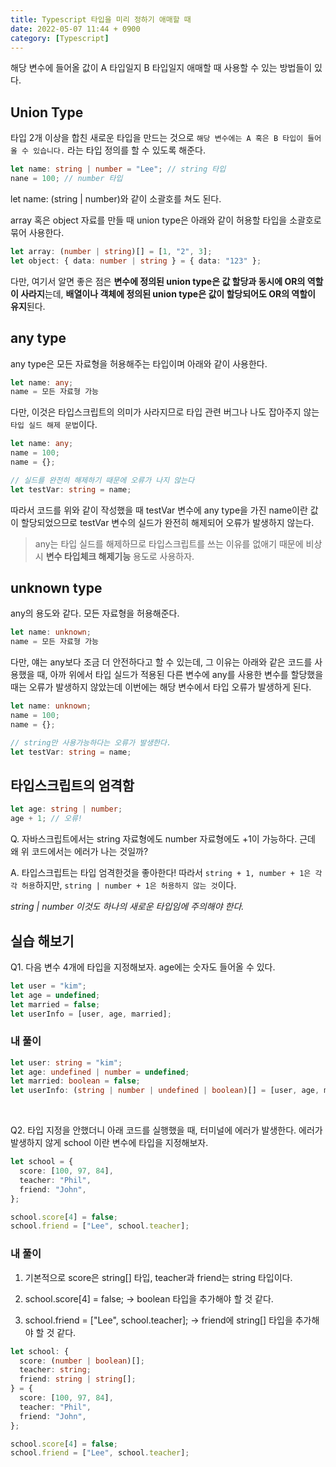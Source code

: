 ```yaml
---
title: Typescript 타입을 미리 정하기 애매할 때
date: 2022-05-07 11:44 + 0900
category: [Typescript]
---
```


해당 변수에 들어올 값이 A 타입일지 B 타입일지 애매할 때 사용할 수 있는 방법들이 있다.

## Union Type

타입 2개 이상을 합친 새로운 타입을 만드는 것으로 `해당 변수에는 A 혹은 B 타입이 들어올 수 있습니다.` 라는 타입 정의를 할 수 있도록 해준다.

```ts
let name: string | number = "Lee"; // string 타입
nane = 100; // number 타입
```

let name: (string | number)와 같이 소괄호를 쳐도 된다.

array 혹은 object 자료를 만들 때 union type은 아래와 같이 허용할 타입을 소괄호로 묶어 사용한다.

```ts
let array: (number | string)[] = [1, "2", 3];
let object: { data: number | string } = { data: "123" };
```

다만, 여기서 알면 좋은 점은 **변수에 정의된 union type은 값 할당과 동시에 OR의 역할이 사라지**는데, **배열이나 객체에 정의된 union type은 값이 할당되어도 OR의 역할이 유지**된다.

## any type

any type은 모든 자료형을 허용해주는 타입이며 아래와 같이 사용한다.

```ts
let name: any;
name = 모든 자료형 가능
```

다만, 이것은 타입스크립트의 의미가 사라지므로 타입 관련 버그나 나도 잡아주지 않는 `타입 실드 해제 문법`이다.

```ts
let name: any;
name = 100;
name = {};

// 실드를 완전히 해제하기 때문에 오류가 나지 않는다
let testVar: string = name;
```

따라서 코드를 위와 같이 작성했을 때 testVar 변수에 any type을 가진 name이란 값이 할당되었으므로 testVar 변수의 실드가 완전히 해제되어 오류가 발생하지 않는다.

> any는 타입 실드를 해제하므로 타입스크립트를 쓰는 이유를 없애기 때문에 비상시 **변수 타입체크 해제기능** 용도로 사용하자.

## unknown type

any의 용도와 같다. 모든 자료형을 허용해준다.

```ts
let name: unknown;
name = 모든 자료형 가능
```

다만, 얘는 any보다 조금 더 안전하다고 할 수 있는데, 그 이유는 아래와 같은 코드를 사용했을 때, 아까 위에서 타입 실드가 적용된 다른 변수에 any를 사용한 변수를 할당했을 때는 오류가 발생하지 않았는데 이번에는 해당 변수에서 타입 오류가 발생하게 된다.

```ts
let name: unknown;
name = 100;
name = {};

// string만 사용가능하다는 오류가 발생한다.
let testVar: string = name;
```

## 타입스크립트의 엄격함

```ts
let age: string | number;
age + 1; // 오류!
```

Q. 자바스크립트에서는 string 자료형에도 number 자료형에도 +1이 가능하다. 근데 왜 위 코드에서는 에러가 나는 것일까?

A. 타입스크립트는 타입 엄격한것을 좋아한다! 따라서 `string + 1, number + 1은 각각 허용`하지만, `string | number + 1은 허용하지 않는 것`이다.

_string | number 이것도 하나의 새로운 타입임에 주의해야 한다._

## 실습 해보기

Q1. 다음 변수 4개에 타입을 지정해보자. age에는 숫자도 들어올 수 있다.

```ts
let user = "kim";
let age = undefined;
let married = false;
let userInfo = [user, age, married];
```

### 내 풀이

```ts
let user: string = "kim";
let age: undefined | number = undefined;
let married: boolean = false;
let userInfo: (string | number | undefined | boolean)[] = [user, age, married];
```

<br>

Q2. 타입 지정을 안했더니 아래 코드를 실행했을 때, 터미널에 에러가 발생한다. 에러가 발생하지 않게 school 이란 변수에 타입을 지정해보자.

```ts
let school = {
  score: [100, 97, 84],
  teacher: "Phil",
  friend: "John",
};

school.score[4] = false;
school.friend = ["Lee", school.teacher];
```

### 내 풀이

1. 기본적으로 score은 string[] 타입, teacher과 friend는 string 타입이다.

2. school.score[4] = false; -> boolean 타입을 추가해야 할 것 같다.

3. school.friend = ["Lee", school.teacher];
   -> friend에 string[] 타입을 추가해야 할 것 같다.

```ts
let school: {
  score: (number | boolean)[];
  teacher: string;
  friend: string | string[];
} = {
  score: [100, 97, 84],
  teacher: "Phil",
  friend: "John",
};

school.score[4] = false;
school.friend = ["Lee", school.teacher];
```
